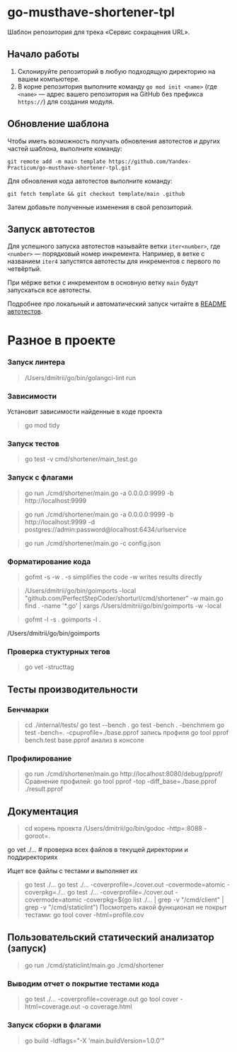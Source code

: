 # go-musthave-shortener-tpl

Шаблон репозитория для трека «Сервис сокращения URL».

## Начало работы

1. Склонируйте репозиторий в любую подходящую директорию на вашем компьютере.
2. В корне репозитория выполните команду `go mod init <name>` (где `<name>` — адрес вашего репозитория на GitHub без префикса `https://`) для создания модуля.

## Обновление шаблона

Чтобы иметь возможность получать обновления автотестов и других частей шаблона, выполните команду:

```
git remote add -m main template https://github.com/Yandex-Practicum/go-musthave-shortener-tpl.git
```

Для обновления кода автотестов выполните команду:

```
git fetch template && git checkout template/main .github
```

Затем добавьте полученные изменения в свой репозиторий.

## Запуск автотестов

Для успешного запуска автотестов называйте ветки `iter<number>`, где `<number>` — порядковый номер инкремента. Например, в ветке с названием `iter4` запустятся автотесты для инкрементов с первого по четвёртый.

При мёрже ветки с инкрементом в основную ветку `main` будут запускаться все автотесты.

Подробнее про локальный и автоматический запуск читайте в [README автотестов](https://github.com/Yandex-Practicum/go-autotests).

# Разное в проекте
### Запуск линтера
> /Users/dmitrii/go/bin/golangci-lint run

### Зависимости
Установит зависимости найденные в коде проекта
> go mod tidy

### Запуск тестов
> go test -v cmd/shortener/main_test.go

### Запуск с флагами
> go run ./cmd/shortener/main.go -a 0.0.0.0:9999 -b http://localhost:9999

> go run ./cmd/shortener/main.go -a 0.0.0.0:9999 -b http://localhost:9999 -d postgres://admin:password@localhost:6434/urlservice

> go run ./cmd/shortener/main.go -c config.json

### Форматирование кода
> gofmt -s -w .
-s simplifies the code
-w writes results directly

> /Users/dmitrii/go/bin/goimports -local "github.com/PerfectStepCoder/shorturl/cmd/shortener" -w main.go
> find . -name '*.go' | xargs /Users/dmitrii/go/bin/goimports -w -local 

> gofmt -l -s .
> goimports -l .

/Users/dmitrii/go/bin/goimports
### Проверка стуктурных тегов
> go vet -structtag

## Тесты производительности
### Бенчмарки
> cd ./internal/tests/
> go test --bench .
> go test -bench . -benchmem
> go test -bench=. -cpuprofile=./base.pprof запись профиля
> go tool pprof bench.test base.pprof  анализ в консоле

### Профилирование
> go run ./cmd/shortener/main.go
> http://localhost:8080/debug/pprof/
Сравнение профилей:
> go tool pprof -top -diff_base=./base.pprof ./result.pprof

## Документация
> cd корень проекта
> /Users/dmitrii/go/bin/godoc -http=:8088 
-goroot=.

go vet ./...      # проверка всех файлов в текущей директории и поддиректориях

Ищет все файлы с тестами и выполняет их
> go test ./... 
> go test ./... -coverprofile=./cover.out -covermode=atomic -coverpkg=./...
> go test ./... -coverprofile=./cover.out -covermode=atomic -coverpkg=$(go list ./... | grep -v "/cmd/client" | grep -v "/cmd/staticlint")
Посмотреть какой функционал не покрыт тестами:
> go tool cover -html=profile.cov

## Пользовательский статический анализатор (запуск)
> go run ./cmd/staticlint/main.go ./cmd/shortener

### Выводим отчет о покрытие тестами кода
> go test ./... -coverprofile=coverage.out
> go tool cover -html=coverage.out -o coverage.html

### Запуск сборки в флагами
> go build -ldflags="-X 'main.buildVersion=1.0.0'"
